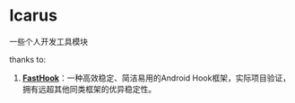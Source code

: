 # Icarus
一些个人开发工具模块

thanks to:
  1. **[FastHook](https://github.com/turing-technician/FastHook)**：一种高效稳定、简洁易用的Android Hook框架，实际项目验证，拥有远超其他同类框架的优异稳定性。